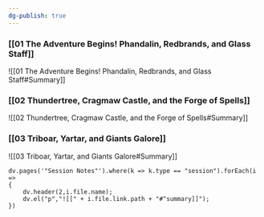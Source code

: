 ```yaml
---
dg-publish: true
---
```

### [[01 The Adventure Begins! Phandalin, Redbrands, and Glass Staff]]
![[01 The Adventure Begins! Phandalin, Redbrands, and Glass Staff#Summary]]

### [[02 Thundertree, Cragmaw Castle, and the Forge of Spells]]
![[02 Thundertree, Cragmaw Castle, and the Forge of Spells#Summary]]

### [[03 Triboar, Yartar, and Giants Galore]]
![[03 Triboar, Yartar, and Giants Galore#Summary]]

```dataviewjs
dv.pages('"Session Notes"').where(k => k.type == "session").forEach(i => 
{
	dv.header(2,i.file.name);
	dv.el("p","![[" + i.file.link.path + "#^summary]]");
})
```